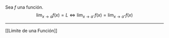 Sea $f$ una función. $$\lim_{x→a}f(x)=L⇔\lim_{x→a⁻}f(x)=\lim_{x→a⁺}f(x)$$
***
[[Límite de una Función]]